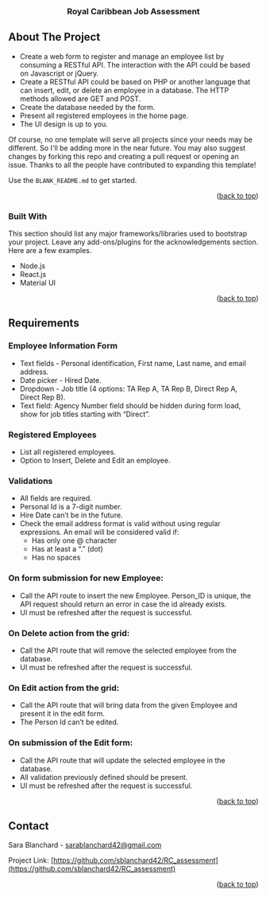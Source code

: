 <a name="readme-top"></a>



<!-- PROJECT LOGO -->
<br />
<div align="center">
  <h3 align="center">Royal Caribbean Job Assessment</h3>
</div>




<!-- ABOUT THE PROJECT -->
## About The Project

*  Create a web form to register and manage an employee list by consuming a RESTful API. The interaction with the 
API could be based on Javascript or jQuery.
* Create a RESTful API could be based on PHP or another language that can insert, edit, or delete an employee in a 
database. The HTTP methods allowed are GET and POST.
* Create the database needed by the form.
* Present all registered employees in the home page.
* The UI design is up to you.

Of course, no one template will serve all projects since your needs may be different. So I'll be adding more in the near future. You may also suggest changes by forking this repo and creating a pull request or opening an issue. Thanks to all the people have contributed to expanding this template!

Use the `BLANK_README.md` to get started.

<p align="right">(<a href="#readme-top">back to top</a>)</p>



### Built With

This section should list any major frameworks/libraries used to bootstrap your project. Leave any add-ons/plugins for the acknowledgements section. Here are a few examples.

* Node.js
* React.js
* Material UI

<p align="right">(<a href="#readme-top">back to top</a>)</p>



<!-- REQUIREMENTS -->
## Requirements

### Employee Information Form
- Text fields - Personal identification, First name, Last name, and email address.
- Date picker - Hired Date.
- Dropdown - Job title (4 options: TA Rep A, TA Rep B, Direct Rep A, Direct Rep B).
- Text field: Agency Number field should be hidden during form load, show for job titles starting with “Direct”.

### Registered Employees
- List all registered employees.
- Option to Insert, Delete and Edit an employee.

### Validations
- All fields are required.
- Personal Id is a 7-digit number.
- Hire Date can’t be in the future.
- Check the email address format is valid without using regular expressions. An email will be considered valid if:
    - Has only one @ character 
    - Has at least a “.” (dot)
    - Has no spaces 

### On form submission for new Employee:
- Call the API route to insert the new Employee. Person_ID is unique, the API request should return an error in case 
the id already exists. 
- UI must be refreshed after the request is successful.

### On Delete action from the grid:
- Call the API route that will remove the selected employee from the database.
- UI must be refreshed after the request is successful.

### On Edit action from the grid:
- Call the API route that will bring data from the given Employee and present it in the edit form.
- The Person Id can’t be edited.

### On submission of the Edit form:
- Call the API route that will update the selected employee in the database.
- All validation previously defined should be present.
- UI must be refreshed after the request is successful.


<p align="right">(<a href="#readme-top">back to top</a>)</p>



<!-- CONTACT -->
## Contact

Sara Blanchard - sarablanchard42@gmail.com

Project Link: [https://github.com/sblanchard42/RC_assessment](https://github.com/sblanchard42/RC_assessment)

<p align="right">(<a href="#readme-top">back to top</a>)</p>
